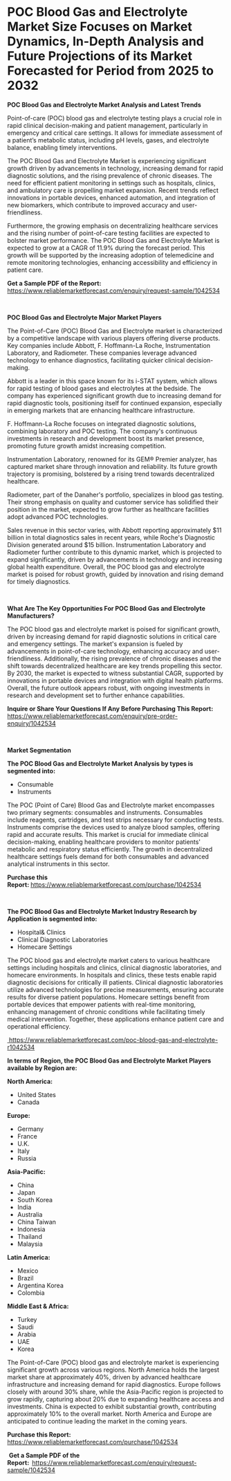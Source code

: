 <p><h1>POC Blood Gas and Electrolyte Market Size Focuses on Market Dynamics, In-Depth Analysis and Future Projections of its Market Forecasted for Period from 2025 to 2032</h1></p><p><strong>POC Blood Gas and Electrolyte Market Analysis and Latest Trends</strong></p>
<p><p>Point-of-care (POC) blood gas and electrolyte testing plays a crucial role in rapid clinical decision-making and patient management, particularly in emergency and critical care settings. It allows for immediate assessment of a patient’s metabolic status, including pH levels, gases, and electrolyte balance, enabling timely interventions.</p><p>The POC Blood Gas and Electrolyte Market is experiencing significant growth driven by advancements in technology, increasing demand for rapid diagnostic solutions, and the rising prevalence of chronic diseases. The need for efficient patient monitoring in settings such as hospitals, clinics, and ambulatory care is propelling market expansion. Recent trends reflect innovations in portable devices, enhanced automation, and integration of new biomarkers, which contribute to improved accuracy and user-friendliness.</p><p>Furthermore, the growing emphasis on decentralizing healthcare services and the rising number of point-of-care testing facilities are expected to bolster market performance. The POC Blood Gas and Electrolyte Market is expected to grow at a CAGR of 11.9% during the forecast period. This growth will be supported by the increasing adoption of telemedicine and remote monitoring technologies, enhancing accessibility and efficiency in patient care.</p></p>
<p><strong>Get a Sample PDF of the Report:&nbsp;</strong> <a href="https://www.reliablemarketforecast.com/enquiry/request-sample/1042534?utm_campaign=3248&utm_medium=2&utm_source=Github&utm_content=ia&utm_term=13042025&utm_id=poc-blood-gas-and-electrolyte">https://www.reliablemarketforecast.com/enquiry/request-sample/1042534</a></p>
<p>&nbsp;</p>
<p><strong>POC Blood Gas and Electrolyte Major Market Players</strong></p>
<p><p>The Point-of-Care (POC) Blood Gas and Electrolyte market is characterized by a competitive landscape with various players offering diverse products. Key companies include Abbott, F. Hoffmann-La Roche, Instrumentation Laboratory, and Radiometer. These companies leverage advanced technology to enhance diagnostics, facilitating quicker clinical decision-making.</p><p>Abbott is a leader in this space known for its i-STAT system, which allows for rapid testing of blood gases and electrolytes at the bedside. The company has experienced significant growth due to increasing demand for rapid diagnostic tools, positioning itself for continued expansion, especially in emerging markets that are enhancing healthcare infrastructure.</p><p>F. Hoffmann-La Roche focuses on integrated diagnostic solutions, combining laboratory and POC testing. The company's continuous investments in research and development boost its market presence, promoting future growth amidst increasing competition.</p><p>Instrumentation Laboratory, renowned for its GEM® Premier analyzer, has captured market share through innovation and reliability. Its future growth trajectory is promising, bolstered by a rising trend towards decentralized healthcare.</p><p>Radiometer, part of the Danaher's portfolio, specializes in blood gas testing. Their strong emphasis on quality and customer service has solidified their position in the market, expected to grow further as healthcare facilities adopt advanced POC technologies.</p><p>Sales revenue in this sector varies, with Abbott reporting approximately $11 billion in total diagnostics sales in recent years, while Roche's Diagnostic Division generated around $15 billion. Instrumentation Laboratory and Radiometer further contribute to this dynamic market, which is projected to expand significantly, driven by advancements in technology and increasing global health expenditure. Overall, the POC blood gas and electrolyte market is poised for robust growth, guided by innovation and rising demand for timely diagnostics.</p></p>
<p>&nbsp;</p>
<p><strong>What Are The Key Opportunities For POC Blood Gas and Electrolyte Manufacturers?</strong></p>
<p><p>The POC blood gas and electrolyte market is poised for significant growth, driven by increasing demand for rapid diagnostic solutions in critical care and emergency settings. The market's expansion is fueled by advancements in point-of-care technology, enhancing accuracy and user-friendliness. Additionally, the rising prevalence of chronic diseases and the shift towards decentralized healthcare are key trends propelling this sector. By 2030, the market is expected to witness substantial CAGR, supported by innovations in portable devices and integration with digital health platforms. Overall, the future outlook appears robust, with ongoing investments in research and development set to further enhance capabilities.</p></p>
<p><strong>Inquire or Share Your Questions If Any Before Purchasing This Report:</strong> <a href="https://www.reliablemarketforecast.com/enquiry/pre-order-enquiry/1042534?utm_campaign=3248&utm_medium=2&utm_source=Github&utm_content=ia&utm_term=13042025&utm_id=poc-blood-gas-and-electrolyte">https://www.reliablemarketforecast.com/enquiry/pre-order-enquiry/1042534</a></p>
<p>&nbsp;</p>
<p><strong>Market Segmentation</strong></p>
<p><strong>The POC Blood Gas and Electrolyte Market Analysis by types is segmented into:</strong></p>
<p><ul><li>Consumable</li><li>Instruments</li></ul></p>
<p><p>The POC (Point of Care) Blood Gas and Electrolyte market encompasses two primary segments: consumables and instruments. Consumables include reagents, cartridges, and test strips necessary for conducting tests. Instruments comprise the devices used to analyze blood samples, offering rapid and accurate results. This market is crucial for immediate clinical decision-making, enabling healthcare providers to monitor patients' metabolic and respiratory status efficiently. The growth in decentralized healthcare settings fuels demand for both consumables and advanced analytical instruments in this sector.</p></p>
<p><strong>Purchase this Report:&nbsp;</strong><a href="https://www.reliablemarketforecast.com/purchase/1042534?utm_campaign=3248&utm_medium=2&utm_source=Github&utm_content=ia&utm_term=13042025&utm_id=poc-blood-gas-and-electrolyte">https://www.reliablemarketforecast.com/purchase/1042534</a></p>
<p>&nbsp;</p>
<p><strong>The POC Blood Gas and Electrolyte Market Industry Research by Application is segmented into:</strong></p>
<p><ul><li>Hospital& Clinics</li><li>Clinical Diagnostic Laboratories</li><li>Homecare Settings</li></ul></p>
<p><p>The POC blood gas and electrolyte market caters to various healthcare settings including hospitals and clinics, clinical diagnostic laboratories, and homecare environments. In hospitals and clinics, these tests enable rapid diagnostic decisions for critically ill patients. Clinical diagnostic laboratories utilize advanced technologies for precise measurements, ensuring accurate results for diverse patient populations. Homecare settings benefit from portable devices that empower patients with real-time monitoring, enhancing management of chronic conditions while facilitating timely medical intervention. Together, these applications enhance patient care and operational efficiency.</p></p>
<p><a href="https://www.reliablemarketforecast.com/poc-blood-gas-and-electrolyte-r1042534?utm_campaign=3248&utm_medium=2&utm_source=Github&utm_content=ia&utm_term=13042025&utm_id=poc-blood-gas-and-electrolyte">&nbsp;https://www.reliablemarketforecast.com/poc-blood-gas-and-electrolyte-r1042534</a></p>
<p><strong>In terms of Region, the POC Blood Gas and Electrolyte Market Players available by Region are:</strong></p>
<p>
    <p> <strong> North America: </strong>
        <ul>
            <li>United States</li>
            <li>Canada</li>
        </ul>
        </p> 
    <p> <strong> Europe: </strong>
        <ul>
            <li>Germany</li>
            <li>France</li>
            <li>U.K.</li>
            <li>Italy</li>
            <li>Russia</li>
        </ul>
        </p> 
    <p> <strong> Asia-Pacific: </strong>
        <ul>
            <li>China</li>
            <li>Japan</li>
            <li>South Korea</li>
            <li>India</li>
            <li>Australia</li>
            <li>China Taiwan</li>
            <li>Indonesia</li>
            <li>Thailand</li>
            <li>Malaysia</li>
        </ul>
        </p> 
    <p> <strong> Latin America: </strong>
        <ul>
            <li>Mexico</li>
            <li>Brazil</li>
            <li>Argentina Korea</li>
            <li>Colombia</li>
        </ul>
        </p> 
    <p> <strong> Middle East & Africa: </strong>
        <ul>
            <li>Turkey</li>
            <li>Saudi</li>
            <li>Arabia</li>
            <li>UAE</li>
            <li>Korea</li>
        </ul>
    </p>
    </p>
<p><p>The Point-of-Care (POC) blood gas and electrolyte market is experiencing significant growth across various regions. North America holds the largest market share at approximately 40%, driven by advanced healthcare infrastructure and increasing demand for rapid diagnostics. Europe follows closely with around 30% share, while the Asia-Pacific region is projected to grow rapidly, capturing about 20% due to expanding healthcare access and investments. China is expected to exhibit substantial growth, contributing approximately 10% to the overall market. North America and Europe are anticipated to continue leading the market in the coming years.</p></p>
<p><strong>Purchase this Report: </strong><a href="https://www.reliablemarketforecast.com/purchase/1042534?utm_campaign=3248&utm_medium=2&utm_source=Github&utm_content=ia&utm_term=13042025&utm_id=poc-blood-gas-and-electrolyte">https://www.reliablemarketforecast.com/purchase/1042534</a></p>
<p>&nbsp;<strong>Get a Sample PDF of the Report:&nbsp;&nbsp;</strong><a href="https://www.reliablemarketforecast.com/enquiry/request-sample/1042534?utm_campaign=3248&utm_medium=2&utm_source=Github&utm_content=ia&utm_term=13042025&utm_id=poc-blood-gas-and-electrolyte">https://www.reliablemarketforecast.com/enquiry/request-sample/1042534</a></p>
<p><strong></strong></p>
<p><p></p><p></p><p></p></p>